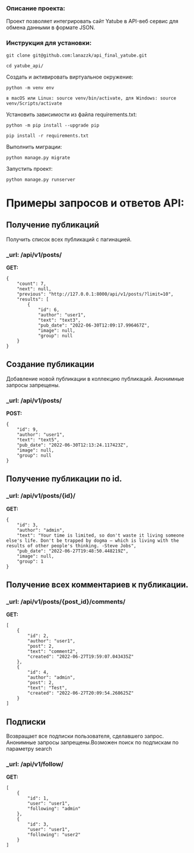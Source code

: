 ### Описание проекта:
  Проект позволяет интегрировать сайт Yatube в API-веб сервис для обмена данными в формате JSON. 

### Инструкция для установки:
```
git clone git@github.com:lanazzk/api_final_yatube.git
```

```
cd yatube_api/
```

Cоздать и активировать виртуальное окружение:

```
python -m venv env
```

```
в macOS или Linux: source venv/bin/activate, для Windows: source venv/Scripts/activate
```

Установить зависимости из файла requirements.txt:

```
python -m pip install --upgrade pip
```

```
pip install -r requirements.txt
```

Выполнить миграции:

```
python manage.py migrate
```

Запустить проект:

```
python manage.py runserver
```

# Примеры запросов и ответов API:

## Получение публикаций
Получить список всех публикаций с пагинацией.
### _url: /api/v1/posts/

**GET:**
```
{
    "count": 7,
    "next": null,
    "previous": "http://127.0.0.1:8000/api/v1/posts/?limit=10",
    "results": [
        {
            "id": 6,
            "author": "user1",
            "text": "text3",
            "pub_date": "2022-06-30T12:09:17.996467Z",
            "image": null,
            "group": null
    }
}
```

## Создание публикации
Добавление новой публикации в коллекцию публикаций. Анонимные запросы запрещены.
### _url: /api/v1/posts/

**POST:**
```
{
    "id": 9,
    "author": "user1",
    "text": "text5",
    "pub_date": "2022-06-30T12:13:24.117423Z",
    "image": null,
    "group": null
}
```

## Получение публикации по id.
### _url: /api/v1/posts/{id}/

**GET:**
```
{
    "id": 3,
    "author": "admin",
    "text": "Your time is limited, so don't waste it living someone else's life. Don't be trapped by dogma – which is living with the results of other people's thinking. -Steve Jobs",
    "pub_date": "2022-06-27T19:48:50.448219Z",
    "image": null,
    "group": 1
}
```

## Получение всех комментариев к публикации.
### _url: /api/v1/posts/{post_id}/comments/

**GET:**
```
[
    {
        "id": 2,
        "author": "user1",
        "post": 2,
        "text": "comment2",
        "created": "2022-06-27T19:59:07.043435Z"
    },
    {
        "id": 4,
        "author": "admin",
        "post": 2,
        "text": "Test",
        "created": "2022-06-27T20:09:54.268625Z"
    }
]
```

## Подписки
Возвращает все подписки пользователя, сделавшего запрос. Анонимные запросы запрещены.Возможен поиск по подпискам по параметру search
### _url: /api/v1/follow/

**GET:**
```
[
    {
        "id": 1,
        "user": "user1",
        "following": "admin"
    },
    {
        "id": 3,
        "user": "user1",
        "following": "user2"
    }
]
```
